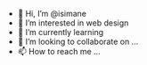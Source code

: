 - 👋 Hi, I’m @isimane 
- 👀 I’m interested in web design
- 🌱 I’m currently learning 
- 💞️ I’m looking to collaborate on ...
- 📫 How to reach me ...

<!---
isimane/isimane is a ✨ special ✨ repository because its `README.md` (this file) appears on your GitHub profile.
You can click the Preview link to take a look at your changes.
--->
